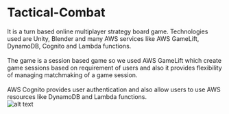 # Tactical-Combat

It is a turn based online multiplayer strategy board game.
Technologies used are Unity, Blender and many AWS services like AWS GameLift, DynamoDB, Cognito and Lambda functions.
<br>
<br>
The game is a session based game so we used AWS GameLift which create game sessions based on requirement of users and also it provides flexibility of managing matchmaking of a game session. 
<br>
<br>
AWS Cognito provides user authentication and also allow users to use AWS resources like DynamoDB and Lambda functions.
<br>
![alt text](https://github.com/manasmuda/Tactical-Combat/blob/master/image.jpg?raw=true)
